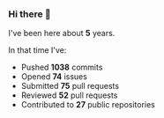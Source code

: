 ### Hi there 👋

I've been here about **5** years.

In that time I've:

- Pushed **1038** commits
- Opened **74** issues
- Submitted **75** pull requests
- Reviewed **52** pull requests
- Contributed to **27** public repositories

<!-- ![My scrobbles](https://lastfm-recently-played.vercel.app/api?user=dotdub) -->
